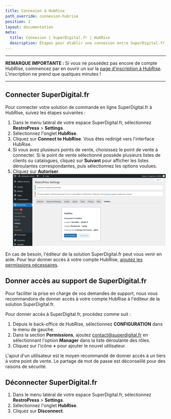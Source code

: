 ```yaml
---
title: Connexion à HubRise
path_override: connexion-hubrise
position: 2
layout: documentation
meta:
  title: Connexion | SuperDigital.fr | HubRise
  description: Étapes pour établir une connexion entre SuperDigital.fr et HubRise. Connectez votre caisse et synchronisez vos données avec d'autres applications.
---
```


---

**REMARQUE IMPORTANTE :** Si vous ne possédez pas encore de compte HubRise, commencez par en ouvrir un sur la [page d'inscription à HubRise](https://manager.hubrise.com/signup). L'inscription ne prend que quelques minutes !

---

## Connecter SuperDigital.fr

Pour connecter votre solution de commande en ligne SuperDigital.fr à HubRise, suivez les étapes suivantes :

1. Dans le menu latéral de votre espace SuperDigital.fr, sélectionnez **RestroPress** > **Settings**.
2. Sélectionnez l'onglet **HubRise**.
3. Cliquez sur **Connect to HubRise**. Vous êtes redirigé vers l'interface HubRise.
4. Si vous avez plusieurs points de vente, choisissez le point de vente à connecter. Si le point de vente sélectionné possède plusieurs listes de clients ou catalogues, cliquez sur **Suivant** pour afficher les listes déroulantes correspondantes, puis sélectionnez les options voulues.
5. Cliquez sur **Autoriser**.
   ![Connexion - Page de connexion](./images/001-connection-page.png)

En cas de besoin, l'éditeur de la solution SuperDigital.fr peut vous venir en aide. Pour leur donner accès à votre compte HubRise, [ajoutez les permissions nécessaires](/apps/superdigital/connexion-hubrise#donner-acc-s-au-support-de-superdigital-fr).

## Donner accès au support de SuperDigital.fr

Pour faciliter la prise en charge de vos demandes de support, nous vous recommandons de donner accès à votre compte HubRise à l'éditeur de la solution SuperDigital.fr.

Pour donner accès à SuperDigital.fr, procédez comme suit :

1. Depuis le back-office de HubRise, sélectionnez **CONFIGURATION** dans le menu de gauche.
1. Dans la section **Permissions**, ajoutez contact@superdigital.fr en sélectionnant l'option **Manager** dans la liste déroulante des rôles.
1. Cliquez sur l'icône **+** pour ajouter le nouvel utilisateur.

L'ajout d'un utilisateur est le moyen recommandé de donner accès à un tiers à votre point de vente. Le partage de mot de passe est déconseillé pour des raisons de sécurité.

## Déconnecter SuperDigital.fr

1. Dans le menu latéral de votre espace SuperDigital.fr, sélectionnez **RestroPress** > **Settings**.
2. Sélectionnez l'onglet **HubRise**.
3. Cliquez sur **Disconnect**.
